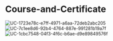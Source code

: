 # Course-and-Certificate
![UC-1723e78c-e7ff-4971-a6aa-72deb2abc205](https://user-images.githubusercontent.com/71681524/103850942-bed64600-50d2-11eb-9da8-fd8dff99fb02.jpg)
![UC-7c1ee8d6-92b4-4764-887e-991281b19a7f](https://user-images.githubusercontent.com/71681524/103851963-2392a000-50d5-11eb-9111-a3f1076b2f07.jpg)
![UC-1cbc7548-04f3-4f6c-b6ae-d9e89849576f](https://user-images.githubusercontent.com/71681524/103852358-e844a100-50d5-11eb-8159-32bd1d2596e3.jpg)

